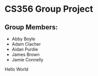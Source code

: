 # CS356 Group Project

## Group Members:

- Abby Boyle
- Adam Clacher
- Aidan Purdie
- James Brown
- Jamie Connelly

Hello World
